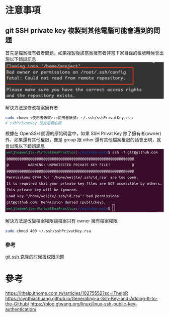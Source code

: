

# 注意事項
## git SSH private key 複製到其他電腦可能會遇到的問題

首先是檔案擁有者者問題，如果複製後該當案擁有者非當下家目錄的帳號時候會出現以下錯誤訊息
![SSH Key Bad Owner](./images/sshKeyBadOwner.png)

解決方法是修改檔案擁有者
```bash
sudo chown <使用者帳號>:<使用者帳號> ~/.ssh/sshPrivatKey.rsa
# sshPrivatKey 是自定義名稱
```

根據在 OpenSSH 開源的原始碼當中，如果 SSH Privat Key 除了擁有者(owner)外，如果還有其他權限，像是 group 跟 other 還有其他檔案權限的話會出現，就會出現以下錯誤訊息
![Unprotected PrivateKey File](./images/unprotectedPrivateKeyFile.png)

解決方法是改變檔案權限讓檔案只有 owner 擁有檔案權限
```bash
sudo chmod 400 ~/.ssh/sshPrivatKey.rsa
```


### 參考
[git ssh 克隆的时候报权限问题](https://www.cnblogs.com/smallidea/p/16304812.html)

# 參考

https://ithelp.ithome.com.tw/articles/10275552?sc=iThelpR
https://cynthiachuang.github.io/Generating-a-Ssh-Key-and-Adding-It-to-the-Github/
https://blog.gtwang.org/linux/linux-ssh-public-key-authentication/